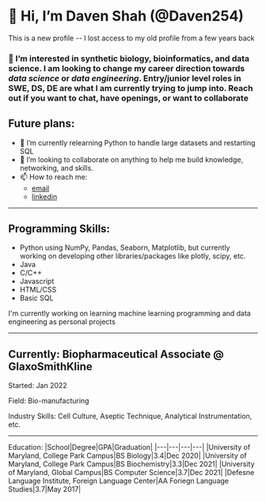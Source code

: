 # 👋 Hi, I’m Daven Shah (@Daven254) 
This is a new profile -- I lost access to my old profile from a few years back
### 👀 I’m interested in synthetic biology, bioinformatics, and data science. I am looking to change my career direction towards *data science* **or** *data engineering*. Entry/junior level roles in SWE, DS, DE are what I am currently trying to jump into. Reach out if you want to chat, have openings, or want to collaborate

## Future plans:
- 🌱 I’m currently relearning Python to handle large datasets and restarting SQL
- 💞️ I’m looking to collaborate on anything to help me build knowledge, networking, and skills.
- 📫 How to reach me:
  - [email](dshah912@terpmail.umd.edu)
  - [linkedin](https://www.linkedin.com/in/daven-shah-665a4460)

***
## Programming Skills:
  - Python using NumPy, Pandas, Seaborn, Matplotlib, but currently working on developing other libraries/packages like plotly, scipy, etc.
  - Java
  - C/C++
  - Javascript
  - HTML/CSS
  - Basic SQL

I'm currently working on learning machine learning programming and data engineering as personal projects
***

## Currently: Biopharmaceutical Associate @ GlaxoSmithKline 
   Started: Jan 2022
   
   Field: Bio-manufacturing
   
   Industry Skills: Cell Culture, Aseptic Technique, Analytical Instrumentation, etc.
   
***

Education:
|School|Degree|GPA|Graduation|
|---|---|---|---|
|University of Maryland, College Park Campus|BS Biology|3.4|Dec 2020|
|University of Maryland, College Park Campus|BS Biochemistry|3.3|Dec 2021|
|University of Maryland, Global Campus|BS Computer Science|3.7|Dec 2021|
|Defesne Language Institute, Foreign Language Center|AA Foriegn Language Studies|3.7|May 2017|


<!---
Daven254/Daven254 is a ✨ special ✨ repository because its `README.md` (this file) appears on your GitHub profile.
You can click the Preview link to take a look at your changes.
--->
